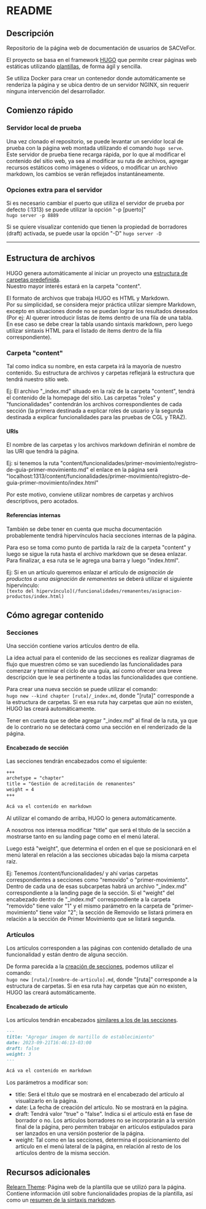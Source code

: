 # README

## Descripción

Repositorio de la página web de documentación de usuarios de SACVeFor.

El proyecto se basa en el framework [HUGO](https://gohugo.io/) que permite crear páginas web estáticas utilizando [plantillas](https://themes.gohugo.io/), de forma ágil y sencilla.

Se utiliza Docker para crear un contenedor donde automáticamente se renderiza la página y se ubica dentro de un servidor NGINX, sin requerir ninguna intervención del desarrollador.

## Comienzo rápido

### Servidor local de prueba

Una vez clonado el repositorio, se puede levantar un servidor local de prueba con la página web montada utilizando el comando `hugo serve`.  
Este servidor de prueba tiene recarga rápida, por lo que al modificar el contenido del sitio web, ya sea al modificar su ruta de archivos, agregar recursos estáticos como imágenes o videos, o modificar un archivo markdown, los cambios se verán reflejados instantáneamente.

### Opciones extra para el servidor

Si es necesario cambiar el puerto que utiliza el servidor de prueba por defecto (:1313) se puede utilizar la opción "-p [puerto]"  
`hugo server -p 8889`

Si se quiere visualizar contenido que tienen la propiedad de borradores (draft) activada, se puede usar la opción "-D"
`hugo server -D`

---

## Estructura de archivos

HUGO genera automáticamente al iniciar un proyecto una [estructura de carpetas predefinida](https://gohugo.io/getting-started/directory-structure/).  
Nuestro mayor interés estará en la carpeta "content".

El formato de archivos que trabaja HUGO es HTML y Markdown.  
Por su simplicidad, se considera mejor práctica utilizar siempre Markdown, excepto en situaciones donde no se puedan lograr los resultados deseados (Por ej: Al querer introducir listas de ítems dentro de una fila de una tabla. En ese caso se debe crear la tabla usando sintaxis markdown, pero luego utilizar sintaxis HTML para el listado de ítems dentro de la fila correspondiente).

### Carpeta "content"

Tal como indica su nombre, en esta carpeta irá la mayoría de nuestro contenido. Su estructura de archivos y carpetas reflejará la estructura que tendrá nuestro sitio web.

Ej: El archivo "\_index.md" situado en la raíz de la carpeta "content", tendrá el contenido de la homepage del sitio. Las carpetas "roles" y "funcionalidades" contendrán los archivos correspondientes de cada sección (la primera destinada a explicar roles de usuario y la segunda destinada a explicar funcionalidades para las pruebas de CGL y TRAZ).

#### URIs

El nombre de las carpetas y los archivos markdown definirán el nombre de las URI que tendrá la página.

Ej: si tenemos la ruta "content/funcionalidades/primer-movimiento/registro-de-guia-primer-movimiento.md" el enlace en la página será "localhost:1313/content/funcionalidades/primer-movimiento/registro-de-guia-primer-movimiento/index.html"

Por este motivo, conviene utilizar nombres de carpetas y archivos descriptivos, pero acotados.

#### Referencias internas

También se debe tener en cuenta que mucha documentación probablemente tendrá hipervínculos hacia secciones internas de la página.

Para eso se toma como punto de partida la raíz de la carpeta "content" y luego se sigue la ruta hasta el archivo markdown que se desea enlazar. Para finalizar, a esa ruta se le agrega una barra y luego "index.html".

Ej: Si en un artículo queremos enlazar el artículo de _asignación de productos a una asignación de remanentes_ se deberá utilizar el siguiente hipervínculo:  
`[texto del hipervínculo](/funcionalidades/remanentes/asignacion-productos/index.html)`

## Cómo agregar contenido

### Secciones

Una sección contiene varios artículos dentro de ella.

La idea actual para el contenido de las secciones es realizar diagramas de flujo que muestren cómo se van sucediendo las funcionalidades para comenzar y terminar el ciclo de una guía, así como ofrecer una breve descripción que le sea pertinente a todas las funcionalidades que contiene.

Para crear una nueva sección se puede utilizar el comando:  
`hugo new --kind chapter [ruta]/_index.md`, donde "[ruta]" corresponde a la estructura de carpetas. Si en esa ruta hay carpetas que aún no existen, HUGO las creará automáticamente.

Tener en cuenta que se debe agregar "\_index.md" al final de la ruta, ya que de lo contrario no se detectará como una sección en el renderizado de la página.

#### Encabezado de sección

Las secciones tendrán encabezados como el siguiente:

```markdown
+++
archetype = "chapter"
title = "Gestión de acreditación de remanentes"
weight = 4
+++

Acá va el contenido en markdown
```

Al utilizar el comando de arriba, HUGO lo genera automáticamente.

A nosotros nos interesa modificar "title" que será el título de la sección a mostrarse tanto en su landing page como en el menú lateral.

Luego está "weight", que determina el orden en el que se posicionará en el menú lateral en relación a las secciones ubicadas bajo la misma carpeta raíz.

Ej: Tenemos /content/funcionalidades/ y ahí varias carpetas correspondientes a secciones como "removido" o "primer-movimiento". Dentro de cada una de esas subcarpetas habrá un archivo "\_index.md" correspondiente a la landing page de la sección. Si el "weight" del encabezado dentro de "\_index.md" correspondiente a la carpeta "removido" tiene valor "1" y el mismo parámetro en la carpeta de "primer-movimiento" tiene valor "2"; la sección de Removido se listará primera en relación a la sección de Primer Movimiento que se listará segunda.

### Artículos

Los artículos corresponden a las páginas con contenido detallado de una funcionalidad y están dentro de alguna sección.

De forma parecida a la [creación de secciones](#secciones), podemos utilizar el comando:  
`hugo new [ruta]/[nombre-de-articulo].md`, donde "[ruta]" corresponde a la estructura de carpetas. Si en esa ruta hay carpetas que aún no existen, HUGO las creará automáticamente.

#### Encabezado de artículo

Los artículos tendrán encabezados [similares a los de las secciones](#encabezado-de-sección).

```markdown
---
title: "Agregar imagen de martillo de establecimiento"
date: 2023-09-21T16:46:13-03:00
draft: false
weight: 3
---

Acá va el contenido en markdown
```

Los parámetros a modificar son:

- title: Será el título que se mostrará en el encabezado del artículo al visualizarlo en la página.
- date: La fecha de creación del artículo. No se mostrará en la página.
- draft: Tendrá valor "true" o "false". Indica si el artículo está en fase de borrador o no. Los artículos borradores no se incorporarán a la versión final de la página, pero permiten trabajar en artículos estipulados para ser lanzados en una versión posterior de la página.
- weight: Tal como en las secciones, determina el posicionamiento del artículo en el menú lateral de la página, en relación al resto de los artículos dentro de la misma sección.

## Recursos adicionales

[Relearn Theme](https://mcshelby.github.io/hugo-theme-relearn/index.html): Página web de la plantilla que se utilizó para la página. Contiene información útil sobre funcionalidades propias de la plantilla, así como un [resumen de la sintaxis markdown](https://mcshelby.github.io/hugo-theme-relearn/cont/markdown/index.html).
